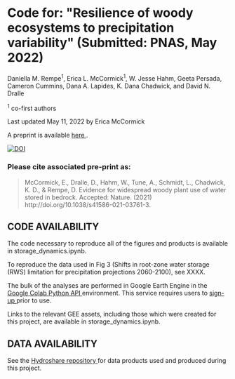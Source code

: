 # Code for: "Resilience of woody ecosystems to precipitation variability" (Submitted: PNAS, May 2022)

Daniella M. Rempe<sup>1</sup>, Erica L. McCormick<sup>1</sup>, W. Jesse Hahm, Geeta Persada, Cameron Cummins, Dana A. Lapides, K. Dana Chadwick, and David N. Dralle


<sup>1</sup> co-first authors

Last updated May 11, 2022 by Erica McCormick

A preprint is available <a href = "https://www.researchsquare.com/article/rs-138459/v1"> here </a>.

<a href="https://zenodo.org/badge/latestdoi/357586333"><img src="https://zenodo.org/badge/357586333.svg" alt="DOI"></a>


### Please cite associated pre-print as:
<blockquote> McCormick, E., Dralle, D., Hahm, W., Tune, A., Schmidt, L., Chadwick, K. D., & Rempe, D. Evidence for widespread woody plant use of water stored in bedrock. Accepted: Nature. (2021) http://doi.org/10.1038/s41586-021-03761-3.</blockquote>


## **CODE AVAILABILITY**

The code necessary to reproduce all of the figures and products is available in storage_dynamics.ipynb.

To reproduce the data used in Fig 3 (Shifts in root-zone water storage (RWS) limitation for precipitation projections 2060-2100), see XXXX. 

The bulk of the analyses are performed in Google Earth Engine in the <a href = "https://colab.research.google.com/">Google Colab </a><a href = "https://developers.google.com/earth-engine/guides/python_install">Python API </a>environment. This service requires users to <a href = "https://earthengine.google.com/new_signup/">sign-up </a>prior to use.

Links to the relevant GEE assets, including those which were created for this project, are available in storage_dynamics.ipynb.

## **DATA AVAILABILITY**

See the <a href = "https://doi.org/10.4211/hs.a2f0d5fd10f14cd189a3465f72cba6f3"> Hydroshare repository </a> for data products used and produced during this project.





